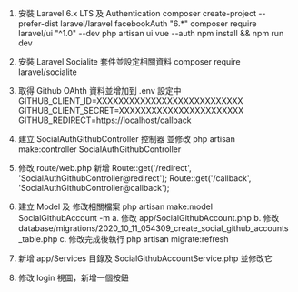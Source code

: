 1. 安裝 Laravel 6.x LTS 及 Authentication
    composer create-project --prefer-dist laravel/laravel facebookAuth "6.*"
    composer require laravel/ui "^1.0" --dev
    php artisan ui vue --auth
    npm install && npm run dev

2. 安裝 Laravel Socialite 套件並設定相關資料
    composer require laravel/socialite

3. 取得 Github OAhth 資料並增加到 .env 設定中
    GITHUB_CLIENT_ID=XXXXXXXXXXXXXXXXXXXXXXXXXXX
    GITHUB_CLIENT_SECRET=XXXXXXXXXXXXXXXXXXXXXXX
    GITHUB_REDIRECT=https://localhost/callback

4. 建立 SocialAuthGithubController 控制器 並修改
    php artisan make:controller SocialAuthGithubController

5. 修改 route/web.php 新增
    Route::get('/redirect', 'SocialAuthGithubController@redirect');
    Route::get('/callback', 'SocialAuthGithubController@callback');

6. 建立 Model 及 修改相關檔案
    php artisan make:model SocialGithubAccount -m
    a. 修改 app/SocialGithubAccount.php
    b. 修改 database/migrations/2020_10_11_054309_create_social_github_accounts_table.php
    c. 修改完成後執行 php artisan migrate:refresh

7. 新增 app/Services 目錄及 SocialGithubAccountService.php 並修改它
8. 修改 login 視圖，新增一個按鈕
